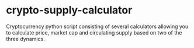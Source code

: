 # crypto-supply-calculator
Cryptocurrency python script consisting of several calculators allowing you to calculate price, market cap and circulating supply based on two of the three dynamics. 
